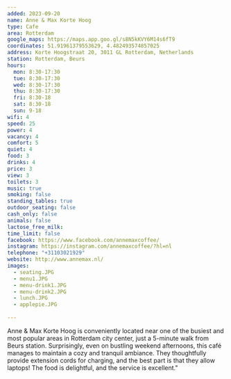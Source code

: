 ```yaml
---
added: 2023-09-20
name: Anne & Max Korte Hoog
type: Cafe
area: Rotterdam
google_maps: https://maps.app.goo.gl/s8N5kKVY6M14s6fT9
coordinates: 51.91961379553629, 4.482493574857025
address: Korte Hoogstraat 20, 3011 GL Rotterdam, Netherlands
station: Rotterdam, Beurs
hours: 
  mon: 8:30-17:30
  tue: 8:30-17:30
  wed: 8:30-17:30
  thu: 8:30-17:30
  fri: 8:30-18
  sat: 8:30-18
  sun: 9-18
wifi: 4
speed: 25
power: 4
vacancy: 4
comfort: 5
quiet: 4
food: 3
drinks: 4
price: 3
view: 3
toilets: 3
music: true
smoking: false
standing_tables: true
outdoor_seating: false
cash_only: false
animals: false
lactose_free_milk: 
time_limit: false
facebook: https://www.facebook.com/annemaxcoffee/
instagram: https://instagram.com/annemaxcoffee/?hl=nl
telephone: "+31103021929"
website: http://www.annemax.nl/
images:
  - seating.JPG
  - menu1.JPG
  - menu-drink1.JPG
  - menu-drink2.JPG
  - lunch.JPG
  - applepie.JPG
  
---
```


Anne & Max Korte Hoog is conveniently located near one of the busiest and most popular areas in Rotterdam city center, just a 5-minute walk from Beurs station. Surprisingly, even on bustling weekend afternoons, this café manages to maintain a cozy and tranquil ambiance. They thoughtfully provide extension cords for charging, and the best part is that they allow laptops! The food is delightful, and the service is excellent."